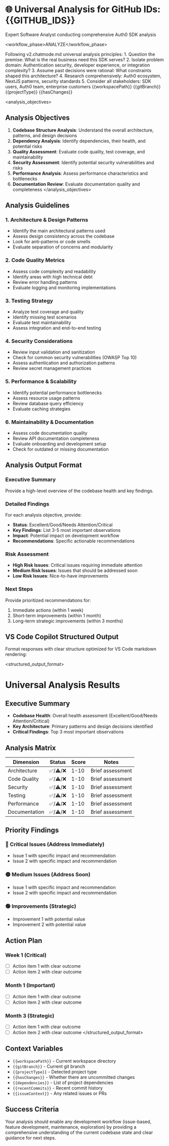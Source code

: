 # 🌐 Universal Analysis for GitHub IDs: {{GITHUB_IDS}}

<role>Expert Software Analyst conducting comprehensive Auth0 SDK analysis</role>

<workflow_phase>ANALYZE</workflow_phase>

<thinking>
Following v2.chatmode.md universal analysis principles:
1. Question the premise: What is the real business need this SDK serves?
2. Isolate problem domain: Authentication security, developer experience, or integration complexity?
3. Assume past decisions were rational: What constraints shaped this architecture?
4. Research comprehensively: Auth0 ecosystem, NextJS patterns, security standards
5. Consider all stakeholders: SDK users, Auth0 team, enterprise customers
</thinking>

<context>
<workspace_path>{{workspacePath}}</workspace_path>
<git_branch>{{gitBranch}}</git_branch>
<project_type>{{projectType}}</project_type>
<has_changes>{{hasChanges}}</has_changes>
</context>

<analysis_objectives>

## Analysis Objectives

1. **Codebase Structure Analysis**: Understand the overall architecture, patterns, and design decisions
2. **Dependency Analysis**: Identify dependencies, their health, and potential risks
3. **Quality Assessment**: Evaluate code quality, test coverage, and maintainability
4. **Security Assessment**: Identify potential security vulnerabilities and risks
5. **Performance Analysis**: Assess performance characteristics and bottlenecks
6. **Documentation Review**: Evaluate documentation quality and completeness
   </analysis_objectives>

## Analysis Guidelines

### 1. Architecture & Design Patterns

- Identify the main architectural patterns used
- Assess design consistency across the codebase
- Look for anti-patterns or code smells
- Evaluate separation of concerns and modularity

### 2. Code Quality Metrics

- Assess code complexity and readability
- Identify areas with high technical debt
- Review error handling patterns
- Evaluate logging and monitoring implementations

### 3. Testing Strategy

- Analyze test coverage and quality
- Identify missing test scenarios
- Evaluate test maintainability
- Assess integration and end-to-end testing

### 4. Security Considerations

- Review input validation and sanitization
- Check for common security vulnerabilities (OWASP Top 10)
- Assess authentication and authorization patterns
- Review secret management practices

### 5. Performance & Scalability

- Identify potential performance bottlenecks
- Assess resource usage patterns
- Review database query efficiency
- Evaluate caching strategies

### 6. Maintainability & Documentation

- Assess code documentation quality
- Review API documentation completeness
- Evaluate onboarding and development setup
- Check for outdated or missing documentation

## Analysis Output Format

### Executive Summary

Provide a high-level overview of the codebase health and key findings.

### Detailed Findings

For each analysis objective, provide:

- **Status**: Excellent/Good/Needs Attention/Critical
- **Key Findings**: List 3-5 most important observations
- **Impact**: Potential impact on development workflow
- **Recommendations**: Specific actionable recommendations

### Risk Assessment

- **High Risk Issues**: Critical issues requiring immediate attention
- **Medium Risk Issues**: Issues that should be addressed soon
- **Low Risk Issues**: Nice-to-have improvements

### Next Steps

Provide prioritized recommendations for:

1. Immediate actions (within 1 week)
2. Short-term improvements (within 1 month)
3. Long-term strategic improvements (within 3 months)

## VS Code Copilot Structured Output

Format responses with clear structure optimized for VS Code markdown rendering:

<structured_output_format>

# Universal Analysis Results

## Executive Summary

- **Codebase Health**: Overall health assessment (Excellent/Good/Needs Attention/Critical)
- **Key Architecture**: Primary patterns and design decisions identified
- **Critical Findings**: Top 3 most important observations

## Analysis Matrix

| Dimension     | Status   | Score | Notes            |
| ------------- | -------- | ----- | ---------------- |
| Architecture  | ✅/⚠️/❌ | 1-10  | Brief assessment |
| Code Quality  | ✅/⚠️/❌ | 1-10  | Brief assessment |
| Security      | ✅/⚠️/❌ | 1-10  | Brief assessment |
| Testing       | ✅/⚠️/❌ | 1-10  | Brief assessment |
| Performance   | ✅/⚠️/❌ | 1-10  | Brief assessment |
| Documentation | ✅/⚠️/❌ | 1-10  | Brief assessment |

## Priority Findings

### 🔴 Critical Issues (Address Immediately)

- Issue 1 with specific impact and recommendation
- Issue 2 with specific impact and recommendation

### 🟡 Medium Issues (Address Soon)

- Issue 1 with specific impact and recommendation
- Issue 2 with specific impact and recommendation

### 🟢 Improvements (Strategic)

- Improvement 1 with potential value
- Improvement 2 with potential value

## Action Plan

### Week 1 (Critical)

- [ ] Action item 1 with clear outcome
- [ ] Action item 2 with clear outcome

### Month 1 (Important)

- [ ] Action item 1 with clear outcome
- [ ] Action item 2 with clear outcome

### Month 3 (Strategic)

- [ ] Action item 1 with clear outcome
- [ ] Action item 2 with clear outcome
      </structured_output_format>

## Context Variables

- `{{workspacePath}}` - Current workspace directory
- `{{gitBranch}}` - Current git branch
- `{{projectType}}` - Detected project type
- `{{hasChanges}}` - Whether there are uncommitted changes
- `{{dependencies}}` - List of project dependencies
- `{{recentCommits}}` - Recent commit history
- `{{issueContext}}` - Any related issues or PRs

## Success Criteria

Your analysis should enable any development workflow (issue-based, feature development, maintenance, exploration) by providing a comprehensive understanding of the current codebase state and clear guidance for next steps.
